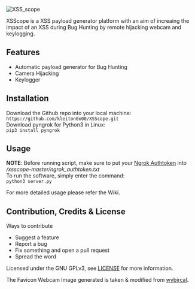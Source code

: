 ![XSS_scope](https://i.imgur.com/rSRvUx3.png)

XSScope is a XSS payload generator platform with an aim of increaing the impact of an XSS during Bug Hunting by remote hijacking webcam and keylogging.

## Features
- Automatic payload generator for Bug Hunting
- Camera Hijacking
- Keylogger

## Installation
Download the Github repo into your local machine:  
```https://github.com/kleiton0x00/XSScope.git```  
Download pyngrok for Python3 in Linux:  
```pip3 install pyngrok```

## Usage
**NOTE**: Before running script, make sure to put your [Ngrok Authtoken](https://ngrok.com/) into _/xsscope-master/ngrok_authtoken.txt_  
To run the software, simply enter the command:  
```python3 server.py```

For more detailed usage please refer the Wiki.

## Contribution, Credits & License

Ways to contribute

- Suggest a feature
- Report a bug
- Fix something and open a pull request
- Spread the word

Licensed under the GNU GPLv3, see [LICENSE](https://github.com/kleiton0x00/XSScope/blob/master/LICENSE) for more information.

The Favicon Webcam Image generated is taken & modified from [wybircal](https://github.com/wybiral).
